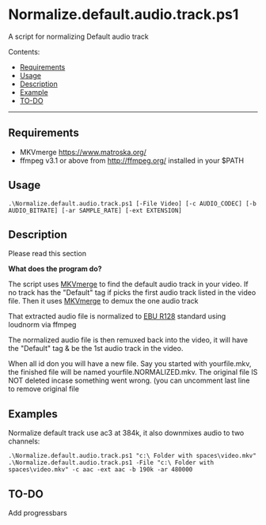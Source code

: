 # Normalize.default.audio.track.ps1

A script for normalizing Default audio track

Contents:

- [Requirements](#requirements)
- [Usage](#usage)
- [Description](#description)
- [Example](#example)
- [TO-DO](#TO-DO)

-------------

## Requirements

-   MKVmerge <https://www.matroska.org/>
-   ffmpeg v3.1 or above from <http://ffmpeg.org/> installed in your \$PATH

## Usage

    .\Normalize.default.audio.track.ps1 [-File Video] [-c AUDIO_CODEC] [-b AUDIO_BITRATE] [-ar SAMPLE_RATE] [-ext EXTENSION]

## Description

Please read this section

**What does the program do?**

The script uses [MKVmerge](https://www.matroska.org) to find the default audio track in your video.  If no track has the "Default" tag if picks the first audio track listed in the video file.  Then it uses [MKVmerge](https://www.matroska.org) to demux the one audio track

That extracted audio file is normalized to  [EBU R128](https://tech.ebu.ch/docs/tech/tech3341.pdf) standard using loudnorm via ffmpeg

The normalized audio file is then remuxed back into the video, it will have the "Default" tag & be the 1st audio track in the video. 

When all id don you will have a new file. Say you started with yourfile.mkv, the finished file will be named yourfile.NORMALIZED.mkv. The original file IS NOT deleted incase something went wrong. (you can uncomment last line to remove original file 

## Examples

Normalize default track use ac3 at 384k, it also downmixes audio to two channels:

    .\Normalize.default.audio.track.ps1 "c:\ Folder with spaces\video.mkv"
    .\Normalize.default.audio.track.ps1 -File "c:\ Folder with spaces\video.mkv" -c aac -ext aac -b 190k -ar 480000

## TO-DO

Add progressbars
